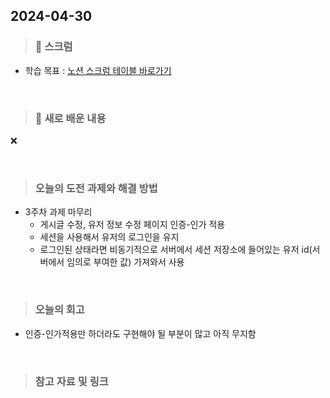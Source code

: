 ## 2024-04-30

> ### 📑 스크럼
- 학습 목표 : [노션 스크럼 테이블 바로가기](https://www.notion.so/goorm/25a8b9a95ea24acca655e3fad2d0437a?v=09d9c08ec2874b3dbcb1adc43f9e22d8&pvs=4)

<br>

> ### 🤔 새로 배운 내용

❌

<br>

> ### 오늘의 도전 과제와 해결 방법
- 3주차 과제 마무리
    - 게시글 수정, 유저 정보 수정 페이지 인증-인가 적용 
    - 세션을 사용해서 유저의 로그인을 유지
    - 로그인된 상태라면 비동기적으로 서버에서 세션 저장소에 들어있는 유저 id(서버에서 임의로 부여한 값) 가져와서 사용

<br>

> ### 오늘의 회고
- 인증-인가적용만 하더라도 구현해야 될 부분이 많고 아직 무지함

<br>

> ### 참고 자료 및 링크


